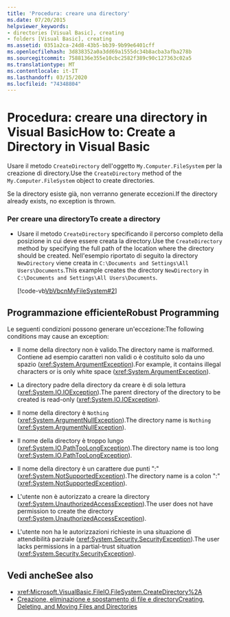 ```yaml
---
title: 'Procedura: creare una directory'
ms.date: 07/20/2015
helpviewer_keywords:
- directories [Visual Basic], creating
- folders [Visual Basic], creating
ms.assetid: 0351a2ca-24d8-43b5-bb39-9b99e6401cff
ms.openlocfilehash: 3d838352a0a3dd69a1555dc34b8acba3afba278b
ms.sourcegitcommit: 7588136e355e10cbc2582f389c90c127363c02a5
ms.translationtype: MT
ms.contentlocale: it-IT
ms.lasthandoff: 03/15/2020
ms.locfileid: "74348804"
---
```

# <a name="how-to-create-a-directory-in-visual-basic"></a><span data-ttu-id="ae9d0-102">Procedura: creare una directory in Visual Basic</span><span class="sxs-lookup"><span data-stu-id="ae9d0-102">How to: Create a Directory in Visual Basic</span></span>

<span data-ttu-id="ae9d0-103">Usare il metodo `CreateDirectory` dell'oggetto `My.Computer.FileSystem` per la creazione di directory.</span><span class="sxs-lookup"><span data-stu-id="ae9d0-103">Use the `CreateDirectory` method of the `My.Computer.FileSystem` object to create directories.</span></span>  
  
 <span data-ttu-id="ae9d0-104">Se la directory esiste già, non verranno generate eccezioni.</span><span class="sxs-lookup"><span data-stu-id="ae9d0-104">If the directory already exists, no exception is thrown.</span></span>  
  
### <a name="to-create-a-directory"></a><span data-ttu-id="ae9d0-105">Per creare una directory</span><span class="sxs-lookup"><span data-stu-id="ae9d0-105">To create a directory</span></span>  
  
- <span data-ttu-id="ae9d0-106">Usare il metodo `CreateDirectory` specificando il percorso completo della posizione in cui deve essere creata la directory.</span><span class="sxs-lookup"><span data-stu-id="ae9d0-106">Use the `CreateDirectory` method by specifying the full path of the location where the directory should be created.</span></span> <span data-ttu-id="ae9d0-107">Nell'esempio riportato di seguito la directory `NewDirectory` viene creata in `C:\Documents and Settings\All Users\Documents`.</span><span class="sxs-lookup"><span data-stu-id="ae9d0-107">This example creates the directory `NewDirectory` in `C:\Documents and Settings\All Users\Documents`.</span></span>  
  
     [!code-vb[VbVbcnMyFileSystem#2](~/samples/snippets/visualbasic/VS_Snippets_VBCSharp/VbVbcnMyFileSystem/VB/Class1.vb#2)]  
  
## <a name="robust-programming"></a><span data-ttu-id="ae9d0-108">Programmazione efficiente</span><span class="sxs-lookup"><span data-stu-id="ae9d0-108">Robust Programming</span></span>  

 <span data-ttu-id="ae9d0-109">Le seguenti condizioni possono generare un'eccezione:</span><span class="sxs-lookup"><span data-stu-id="ae9d0-109">The following conditions may cause an exception:</span></span>  
  
- <span data-ttu-id="ae9d0-110">Il nome della directory non è valido.</span><span class="sxs-lookup"><span data-stu-id="ae9d0-110">The directory name is malformed.</span></span> <span data-ttu-id="ae9d0-111">Contiene ad esempio caratteri non validi o è costituito solo da uno spazio (<xref:System.ArgumentException>).</span><span class="sxs-lookup"><span data-stu-id="ae9d0-111">For example, it contains illegal characters or is only white space (<xref:System.ArgumentException>).</span></span>  
  
- <span data-ttu-id="ae9d0-112">La directory padre della directory da creare è di sola lettura (<xref:System.IO.IOException>).</span><span class="sxs-lookup"><span data-stu-id="ae9d0-112">The parent directory of the directory to be created is read-only (<xref:System.IO.IOException>).</span></span>  
  
- <span data-ttu-id="ae9d0-113">Il nome della directory è `Nothing` (<xref:System.ArgumentNullException>).</span><span class="sxs-lookup"><span data-stu-id="ae9d0-113">The directory name is `Nothing` (<xref:System.ArgumentNullException>).</span></span>  
  
- <span data-ttu-id="ae9d0-114">Il nome della directory è troppo lungo (<xref:System.IO.PathTooLongException>).</span><span class="sxs-lookup"><span data-stu-id="ae9d0-114">The directory name is too long (<xref:System.IO.PathTooLongException>).</span></span>  
  
- <span data-ttu-id="ae9d0-115">Il nome della directory è un carattere due punti ":" (<xref:System.NotSupportedException>).</span><span class="sxs-lookup"><span data-stu-id="ae9d0-115">The directory name is a colon ":" (<xref:System.NotSupportedException>).</span></span>  
  
- <span data-ttu-id="ae9d0-116">L'utente non è autorizzato a creare la directory (<xref:System.UnauthorizedAccessException>).</span><span class="sxs-lookup"><span data-stu-id="ae9d0-116">The user does not have permission to create the directory (<xref:System.UnauthorizedAccessException>).</span></span>  
  
- <span data-ttu-id="ae9d0-117">L'utente non ha le autorizzazioni richieste in una situazione di attendibilità parziale (<xref:System.Security.SecurityException>).</span><span class="sxs-lookup"><span data-stu-id="ae9d0-117">The user lacks permissions in a partial-trust situation (<xref:System.Security.SecurityException>).</span></span>  
  
## <a name="see-also"></a><span data-ttu-id="ae9d0-118">Vedi anche</span><span class="sxs-lookup"><span data-stu-id="ae9d0-118">See also</span></span>

- <xref:Microsoft.VisualBasic.FileIO.FileSystem.CreateDirectory%2A>
- [<span data-ttu-id="ae9d0-119">Creazione, eliminazione e spostamento di file e directory</span><span class="sxs-lookup"><span data-stu-id="ae9d0-119">Creating, Deleting, and Moving Files and Directories</span></span>](../../../../visual-basic/developing-apps/programming/drives-directories-files/creating-deleting-and-moving-files-and-directories.md)
